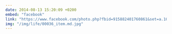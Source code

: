```yaml
---
date: 2014-08-13 15:20:09 +0200
embed: "facebook"
link: "https://www.facebook.com/photo.php?fbid=915882401760861&set=a.101362916546151.3465.100000173280073&type=3&theater"
img: "/img/life/00036_item.md.jpg"
---
```

